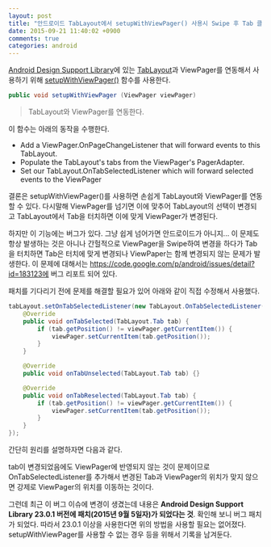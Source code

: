```yaml
---
layout: post
title: "안드로이드 TabLayout에서 setupWithViewPager() 사용시 Swipe 후 Tab 클릭시 ViewPager가 변경되지 않는 버그 수정"
date: 2015-09-21 11:40:02 +0900
comments: true
categories: android
---
```

[Android Design Support Library](http://android-developers.blogspot.kr/2015/05/android-design-support-library.html)에 있는 [TabLayout](https://developer.android.com/intl/ko/reference/android/support/design/widget/TabLayout.html)과 ViewPager를 연동해서 사용하기 위해 [setupWithViewPager()](https://developer.android.com/intl/ko/reference/android/support/design/widget/TabLayout.html#setupWithViewPager%28android.support.v4.view.ViewPager%29) 함수를 사용한다.

```java
public void setupWithViewPager (ViewPager viewPager)
```
> TabLayout와 ViewPager를 연동한다.

이 함수는 아래의 동작을 수행한다.

* Add a ViewPager.OnPageChangeListener that will forward events to this TabLayout.
* Populate the TabLayout's tabs from the ViewPager's PagerAdapter.
* Set our TabLayout.OnTabSelectedListener which will forward selected events to the ViewPager

결론은 setupWithViewPager()를 사용하면 손쉽게 TabLayout와 ViewPager를 연동할 수 있다. 다시말해 ViewPager를 넘기면 이에 맞추어 TabLayout의 선택이 변경되고 TabLayout에서 Tab을 터치하면 이에 맞게 ViewPager가 변경된다.

하지만 이 기능에는 버그가 있다. 그냥 쉽게 넘어가면 안드로이드가 아니지...
이 문제도 항상 발생하는 것은 아니나 간헐적으로 ViewPager을 Swipe하여 변경을 하다가 Tab을 터치하면 Tab은 터치에 맞게 변경되나 ViewPaper는 함께 변경되지 않는 문제가 발생한다. 이 문제에 대해서는 https://code.google.com/p/android/issues/detail?id=183123에 버그 리포트 되어 있다.

패치를 기다리기 전에 문제를 해결할 필요가 있어 아래와 같이 직접 수정해서 사용했다.

```java
tabLayout.setOnTabSelectedListener(new TabLayout.OnTabSelectedListener() {
    @Override
    public void onTabSelected(TabLayout.Tab tab) {
        if (tab.getPosition() != viewPager.getCurrentItem()) {
            viewPager.setCurrentItem(tab.getPosition());
        }
    }

    @Override
    public void onTabUnselected(TabLayout.Tab tab) {}

    @Override
    public void onTabReselected(TabLayout.Tab tab) {
        if (tab.getPosition() != viewPager.getCurrentItem()) {
            viewPager.setCurrentItem(tab.getPosition());
        }
    }
});
```

간단히 원리를 설명하자면 다음과 같다.

tab이 변경되었음에도 ViewPager에 반영되지 않는 것이 문제이므로 OnTabSelectedListener를 추가해서 변경된 Tab과 ViewPager의 위치가 맞지 않으면 강제로 ViewPager의 위치를 이동하는 것이다.

그런데 최근 이 버그 이슈에 변경이 생겼는데 내용은 **Android Design Support Library 23.0.1 버전에 패치(2015년 9월 5일자)가 되었다는 것**. 확인해 보니 버그 패치가 되었다. 따라서 23.0.1 이상을 사용한다면 위의 방법을 사용할 필요는 없어졌다. setupWithViewPager를 사용할 수 없는 경우 등을 위해서 기록을 남겨둔다.

